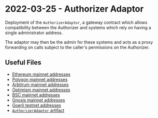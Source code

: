 # 2022-03-25 - Authorizer Adaptor

Deployment of the `AuthorizerAdaptor`, a gateway contract which allows compatibility between the Authorizer and systems which rely on having a single administrator address.

The adaptor may then be the admin for these systems and acts as a proxy forwarding on calls subject to the caller's permissions on the Authorizer.

## Useful Files

- [Ethereum mainnet addresses](./output/mainnet.json)
- [Polygon mainnet addresses](./output/polygon.json)
- [Arbitrum mainnet addresses](./output/arbitrum.json)
- [Optimism mainnet addresses](./output/optimism.json)
- [BSC mainnet addresses](./output/bsc.json)
- [Gnosis mainnet addresses](./output/gnosis.json)
- [Goerli testnet addresses](./output/goerli.json)
- [`AuthorizerAdaptor` artifact](./artifact/AuthorizerAdaptor.json)
